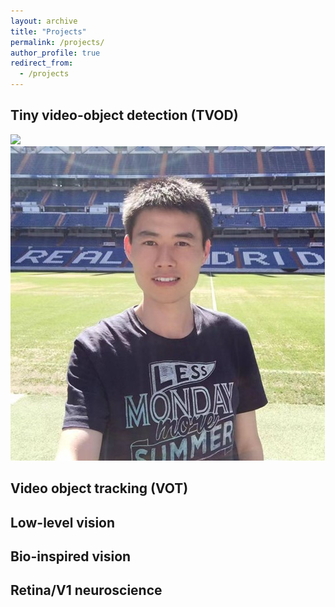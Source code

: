 ```yaml
---
layout: archive
title: "Projects"
permalink: /projects/
author_profile: true
redirect_from:
  - /projects
---
```


Tiny video-object detection (TVOD)
-
<img src=".\images\bio-photo.jpg">
<img src=".\images\profile-wanggang-realmadrid.jpg">

Video object tracking (VOT)
-

Low-level vision
-

Bio-inspired vision
-

Retina/V1 neuroscience
-



